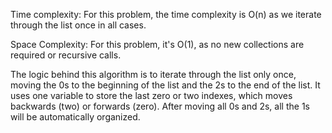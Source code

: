Time complexity: 
    For this problem, the time complexity is O(n) as we iterate through the list once in all cases.

Space Complexity:
    For this problem, it's O(1), as no new collections are required or recursive calls.

The logic behind this algorithm is to iterate through the list only once, moving the 0s to the beginning of the 
list and the 2s to the end of the list. It uses one variable to store the last zero or two indexes,
which moves backwards (two) or forwards (zero).
After moving all 0s and 2s, all the 1s will be automatically organized.
